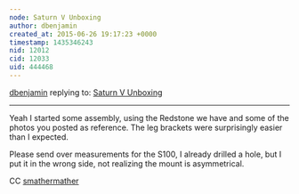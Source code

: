 ```yaml
---
node: Saturn V Unboxing
author: dbenjamin
created_at: 2015-06-26 19:17:23 +0000
timestamp: 1435346243
nid: 12012
cid: 12033
uid: 444468
---
```




[dbenjamin](../profile/dbenjamin) replying to: [Saturn V Unboxing](../notes/dbenjamin/06-26-2015/saturn-v-unboxing)

----
Yeah I started some assembly, using the Redstone we have and some of the photos you posted as reference. The leg brackets were surprisingly easier than I expected.

Please send over measurements for the S100, I already drilled a hole, but I put it in the wrong side, not realizing the mount is asymmetrical.

CC [smathermather](/profile/smathermather)